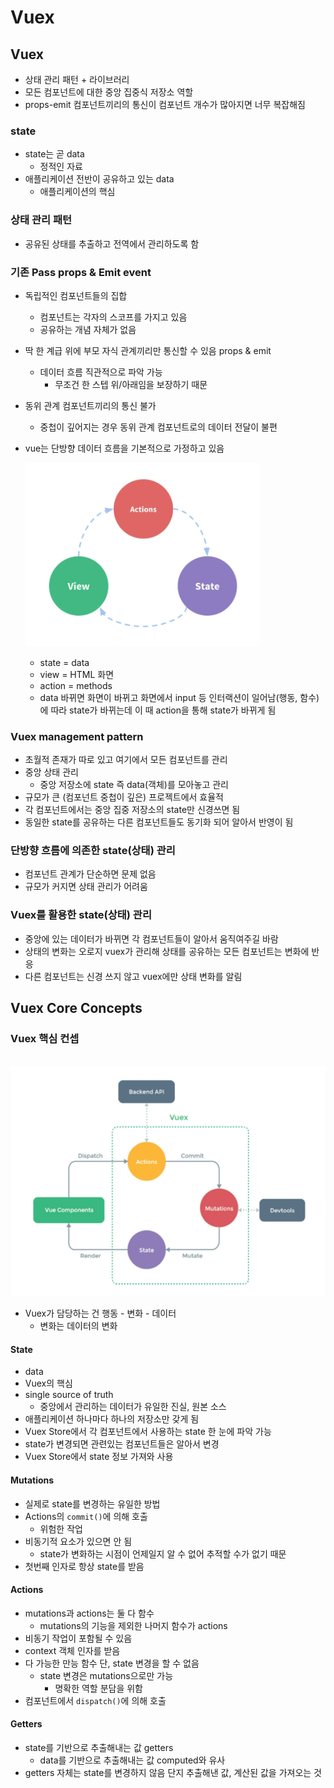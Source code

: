 # Vuex

## Vuex

- 상태 관리 패턴 + 라이브러리
- 모든 컴포넌트에 대한 중앙 집중식 저장소 역할
- props-emit 컴포넌트끼리의 통신이 컴포넌트 개수가 많아지면 너무 복잡해짐

### state

- state는 곧 data 
  - 정적인 자료
- 애플리케이션 전반이 공유하고 있는 data
  - 애플리케이션의 핵심

### 상태 관리 패턴

- 공유된 상태를 추출하고 전역에서 관리하도록 함

### 기존  Pass props & Emit event

- 독립적인 컴포넌트들의 집합

  - 컴포넌트는 각자의 스코프를 가지고 있음
  - 공유하는 개념 자체가 없음

- 딱 한 계급 위에 부모 자식 관계끼리만 통신할 수 있음 props & emit

  - 데이터 흐름 직관적으로 파악 가능
    - 무조건 한 스텝 위/아래임을 보장하기 때문

- 동위 관계 컴포넌트끼리의 통신 불가

  - 중첩이 깊어지는 경우 동위 관계 컴포넌트로의 데이터 전달이 불편

- vue는 단방향 데이터 흐름을 기본적으로 가정하고 있음

  ![image-20220511125737941](Vuex.assets/image-20220511125737941.png)

  - state = data
  - view = HTML 화면
  - action = methods
  - data 바뀌면 화면이 바뀌고 화면에서 input 등 인터랙션이 일어남(행동, 함수)에 따라 state가 바뀌는데 이 때 action을 통해 state가 바뀌게 됨

### Vuex management pattern

- 초월적 존재가 따로 있고 여기에서 모든 컴포넌트를 관리
- 중앙 상태 관리
  - 중앙 저장소에 state 즉 data(객체)를 모아놓고 관리
- 규모가 큰 (컴포넌트 중첩이 깊은) 프로젝트에서 효율적
- 각 컴포넌트에서는 중앙 집중 저장소의 state만 신경쓰면 됨
- 동일한 state를 공유하는 다른 컴포넌트들도 동기화 되어 알아서 반영이 됨

### 단방향 흐름에 의존한 state(상태) 관리

- 컴포넌트 관계가 단순하면 문제 없음
- 규모가 커지면 상태 관리가 어려움

### Vuex를 활용한 state(상태) 관리

- 중앙에 있는 데이터가 바뀌면 각 컴포넌트들이 알아서 움직여주길 바람
- 상태의 변화는 오로지 vuex가 관리해 상태를 공유하는 모든 컴포넌트는 변화에 반응
- 다른 컴포넌트는 신경 쓰지 않고 vuex에만 상태 변화를 알림



## Vuex Core Concepts

### Vuex 핵심 컨셉

​	![image-20220511130022478](Vuex.assets/image-20220511130022478.png)

- Vuex가 담당하는 건 행동 - 변화 - 데이터 
  - 변화는 데이터의 변화

#### State

- data
- Vuex의 핵심
- single source of truth
  - 중앙에서 관리하는 데이터가 유일한 진실, 원본 소스
- 애플리케이션 하나마다 하나의 저장소만 갖게 됨
- Vuex Store에서 각 컴포넌트에서 사용하는 state 한 눈에 파악 가능
- state가 변경되면 관련있는 컴포넌트들은 알아서 변경
- Vuex Store에서 state 정보 가져와 사용

#### Mutations

- 실제로 state를 변경하는 유일한 방법
- Actions의 `commit()`에 의해 호출
  - 위험한 작업
- 비동기적 요소가 있으면 안 됨
  - state가 변화하는 시점이 언제일지 알 수 없어 추적할 수가 없기 때문
- 첫번째 인자로 항상 state를 받음

#### Actions

- mutations과 actions는 둘 다 함수
  - mutations의 기능을 제외한 나머지 함수가 actions
- 비동기 작업이 포함될 수 있음
- context 객체 인자를 받음
- 다 가능한 만능 함수 단, state 변경을 할 수 없음
  - state 변경은 mutations으로만 가능
    - 명확한 역할 분담을 위함
- 컴포넌트에서 `dispatch()`에 의해 호출

#### Getters

- state를 기반으로 추출해내는 값 getters
  - data를 기반으로 추출해내는 값 computed와 유사
- getters 자체는 state를 변경하지 않음 단지 추출해낸 값, 계산된 값을 가져오는 것
